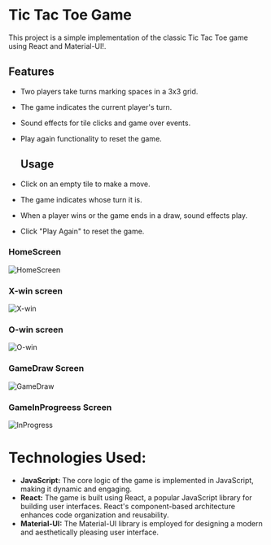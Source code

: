 
# Tic Tac Toe  Game

This project is a simple implementation of the classic Tic Tac Toe game using React and Material-UI!.

## Features

- Two players take turns marking spaces in a 3x3 grid.
- The game indicates the current player's turn.
- Sound effects for tile clicks and game over events.
- Play again functionality to reset the game.

  ## Usage
- Click on an empty tile to make a move.
- The game indicates whose turn it is.
- When a player wins or the game ends in a draw, sound effects play.
- Click "Play Again" to reset the game.



### HomeScreen
![HomeScreen](https://github.com/ishanGIT1995/tic-tac-toe-game/assets/104643461/3b924e66-145d-4edd-8e8c-8efbb263a5b9)

### X-win screen
![X-win](https://github.com/ishanGIT1995/tic-tac-toe-game/assets/104643461/58be166e-72f9-4392-bf18-ffbaead3ba54)

### O-win screen
![O-win](https://github.com/ishanGIT1995/tic-tac-toe-game/assets/104643461/730ea710-b791-4802-a493-13c2a109a378)

### GameDraw Screen
![GameDraw](https://github.com/ishanGIT1995/tic-tac-toe-game/assets/104643461/61e8d191-148c-4dd0-82af-b32e57b81aec)

### GameInProgreess Screen
![InProgress](https://github.com/ishanGIT1995/tic-tac-toe-game/assets/104643461/0608409c-9834-46e0-b027-66d53a2b6607)













# Technologies Used:
- **JavaScript:** The core logic of the game is implemented in JavaScript, making it dynamic and engaging.
- **React:** The game is built using React, a popular JavaScript library for building user interfaces. React's component-based architecture enhances code organization and reusability.
- **Material-UI:** The Material-UI library is employed for designing a modern and aesthetically pleasing user interface.


